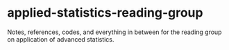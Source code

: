 # applied-statistics-reading-group
Notes, references, codes, and everything in between for the reading group on application of advanced statistics.
